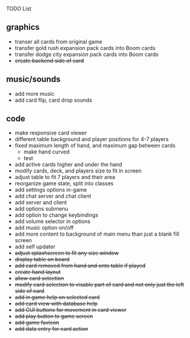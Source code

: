 TODO List

## graphics
* transer all cards from original game 
* transfer gold rush expansion pack cards into Boom cards
* transfer dodge city expansion pack cards into Boom cards
* ~~create backend side of card~~

## music/sounds
* add more music
* add card flip, card drop sounds

## code
* make responsive card viewer 
* different table background and player positions for 4-7 players
* fixed maximum length of hand, and maximum gap between cards
	*  make hand curved
	* test
* add active cards higher and under the hand
* modify cards, deck, and players size to fit in screen
* adjust table to fit 7 players and their area
* reorganize game state, split into classes
* add settings options in-game
* add chat server and chat client
* add server and client
* add options submenu
* add option to change keybindings
* add volume selector in options
* add music option on/off
* add more content to background of main menu than just a blank fill screen
* add self updater
* ~~adjust splashscreen to fit any size window~~
* ~~display table on board~~
* ~~add card removed from hand and onto table if played~~
* ~~create hand layout~~
* ~~allow card selection~~
* ~~modify card selection to visable part of card and not only just the left side of card~~
* ~~add in game help on selected card~~
* ~~add card view with database help~~
* ~~add GUI buttons for movement in card viewer~~ 
* ~~add play button to game screen~~
* ~~add game favicon~~
* ~~add data entry for card action~~
